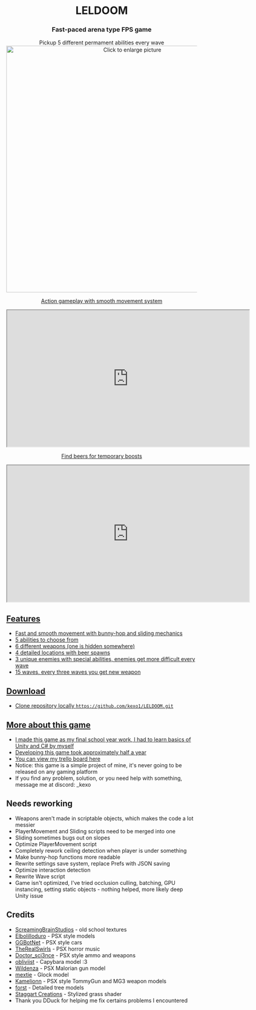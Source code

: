 
<div align = center>

# LELDOOM
### Fast-paced arena type FPS game




Pickup 5 different permament abilities every wave
<a href="https://drive.google.com/uc?export=view&id=1SGNaZFlRwyBS9XYelmUMeXQJl-e1D2D3"><img src="https://drive.google.com/uc?export=view&id=1SGNaZFlRwyBS9XYelmUMeXQJl-e1D2D3" style="width: 650px; max-width: 100%; height: auto" title="Click to enlarge picture" />

Action gameplay with smooth movement system
<iframe src="https://drive.google.com/file/d/1tkUQO3B-f3RJ912Fz3UUlqUrXwoJ_K62/preview" width="640" height="360" allow="autoplay"></iframe>

Find beers for temporary boosts
<iframe src="https://drive.google.com/file/d/1jRWT4TAYEHvc8iNFVD-1kiPG3Ae6Xkzf/preview" width="640" height="360" allow="autoplay"></iframe>

<div align = left>

##  Features
* Fast and smooth movement with bunny-hop and sliding mechanics
* 5 abilities to choose from
* 6 different weapons (one is hidden somewhere)
* 4 detailed locations with beer spawns
* 3 unique enemies with special abilities, enemies get more difficult every wave
* 15 waves, every three waves you get new weapon

## Download
* Clone repository locally
`https://github.com/kexo1/LELDOOM.git`

##  More about this game
* I made this game as my final school year work, I had to learn basics of Unity and C# by myself
* Developing this game took approximately half a year
* You can view my trello board [here](https://trello.com/b/rUmtAu4S/leldoom)
* Notice: this game is a simple project of mine, it's never going to be released on any gaming platform
* If you find any problem, solution, or you need help with something, message me at discord: _kexo

## Needs reworking
* Weapons aren't made in scriptable objects, which makes the code a lot messier
* PlayerMovement and Sliding scripts need to be merged into one
* Sliding sometimes bugs out on slopes
* Optimize PlayerMovement script
* Completely rework ceiling detection when player is under something
* Make bunny-hop functions more readable
* Rewrite settings save system, replace Prefs with JSON saving
* Optimize interaction detection
* Rewrite Wave script
* Game isn't optimized, I've tried occlusion culling, batching, GPU instancing, setting static objects - nothing helped, more likely deep Unity issue

## Credits
* [ScreamingBrainStudios](https://screamingbrainstudios.itch.io/) - old school textures
* [Elbolilloduro](https://elbolilloduro.itch.io/) - PSX style models
* [GGBotNet](https://ggbot.itch.io/) - PSX style cars
* [TheRealSwirls](therealswirls.itch.io/) - PSX horror music
* [Doctor_sci3nce](https://doctor-sci3nce.itch.io/) - PSX style ammo and weapons
* [obliviist](https://obliviist.itch.io/) - Capybara model :3
* [Wildenza](https://wildenza.itch.io/) - PSX Malorian gun model
* [mextie](https://mextie.itch.io/) - Glock model
* [Kamelionn](https://kamelionn.itch.io/) - PSX style TommyGun and MG3 weapon models
* [forst](https://assetstore.unity.com/publishers/408) - Detailed tree models
* [Staggart Creations](https://assetstore.unity.com/publishers/15580) - Stylized grass shader
* Thank you DDuck for helping me fix certains problems I encountered
